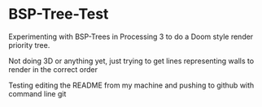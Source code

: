 # BSP-Tree-Test
Experimenting with BSP-Trees in Processing 3 to do a Doom style render priority tree.

Not doing 3D or anything yet, just trying to get lines representing walls to render in the correct order 

Testing editing the README from my machine and pushing to github with command line git